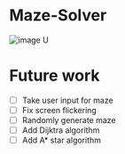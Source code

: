 # Maze-Solver

![image](https://user-images.githubusercontent.com/65414576/154735554-4377bde0-e61e-4d85-a7b7-2cc79e724998.png)
U
# Future work # 
- [ ] Take user input for maze
- [ ] Fix screen flickering
- [ ] Randomly generate maze
- [ ] Add Dijktra algorithm
- [ ] Add A* star algorithm
